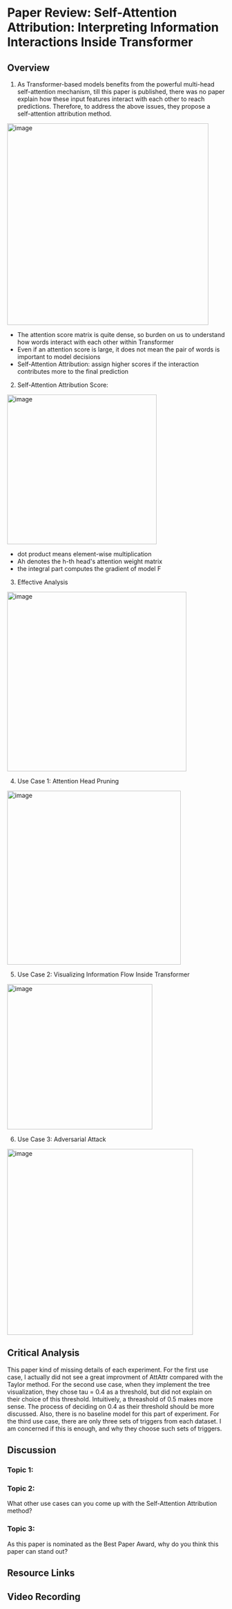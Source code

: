 # Paper Review: Self-Attention Attribution: Interpreting Information Interactions Inside Transformer

## Overview

1. As Transformer-based models benefits from the powerful multi-head self-attention mechanism, till this paper is published, there was no paper explain how these input features interact with each other to reach predictions. Therefore, to address the above issues, they propose a self-attention attribution method. 


<img width="466" alt="image" src="https://user-images.githubusercontent.com/56851668/160319071-5b2f7fa6-f436-43e6-9264-c53cbc3a7ea0.png">

- The attention score matrix is quite dense, so burden on us to understand how words interact with each other within Transformer
- Even if an attention score is large, it does not mean the pair of words is important to model decisions
- Self-Attention Attribution: assign  higher  scores  if  the  interaction  contributes  more  to the final prediction

2. Self-Attention Attribution Score:

<img width="346" alt="image" src="https://user-images.githubusercontent.com/56851668/160320623-39d0e9ac-3bab-4353-9778-c62e9fe84b1d.png">

- dot product means element-wise multiplication
- Ah denotes the h-th head's attention weight matrix
- the integral part computes the gradient of model F


3. Effective Analysis

<img width="415" alt="image" src="https://user-images.githubusercontent.com/56851668/160323010-993dccb3-2b66-4f90-bbbf-7ffe313fb697.png">

4. Use Case 1: Attention Head Pruning

<img width="402" alt="image" src="https://user-images.githubusercontent.com/56851668/160328722-3083b379-615c-4070-b432-91f396d3ff9d.png">

5. Use Case 2: Visualizing Information Flow Inside Transformer

<img width="336" alt="image" src="https://user-images.githubusercontent.com/56851668/160330492-0f01221c-6fe8-4f8f-84ad-4bc16fbee1ae.png">

6. Use Case 3: Adversarial Attack

<img width="430" alt="image" src="https://user-images.githubusercontent.com/56851668/160335207-c4480e92-0401-418f-aeef-03f7d98127d9.png">


## Critical Analysis

This paper kind of missing details of each experiment. For the first use case, I actually did not see a great improvment of AttAttr compared with the Taylor method. For the second use case, when they implement the tree visualization, they chose tau = 0.4 as a threshold, but did not explain on their choice of this threshold. Intuitively, a threashold of 0.5 makes more sense. The process of deciding on 0.4 as their threshold should be more discussed. Also, there is no baseline model for this part of experiment. For the third use case, there are only three sets of triggers from each dataset. I am concerned if this is enough, and why they choose such sets of triggers.  


## Discussion

### Topic 1:



### Topic 2:

What other use cases can you come up with the Self-Attention Attribution method? 


### Topic 3:

As this paper is nominated as the Best Paper Award, why do you think this paper can stand out? 

## Resource Links

## Video Recording

